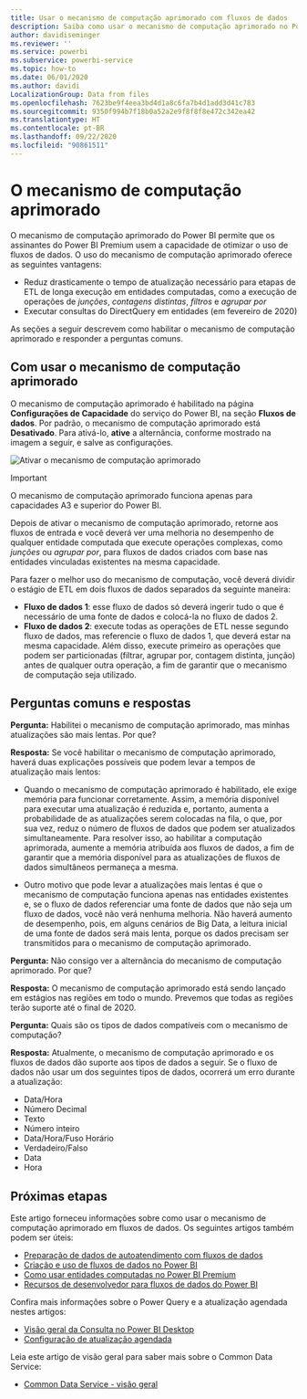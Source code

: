 ```yaml
---
title: Usar o mecanismo de computação aprimorado com fluxos de dados
description: Saiba como usar o mecanismo de computação aprimorado no Power BI Premium com fluxos de dados
author: davidiseminger
ms.reviewer: ''
ms.service: powerbi
ms.subservice: powerbi-service
ms.topic: how-to
ms.date: 06/01/2020
ms.author: davidi
LocalizationGroup: Data from files
ms.openlocfilehash: 7623be9f4eea3bd4d1a8c6fa7b4d1add3d41c783
ms.sourcegitcommit: 9350f994b7f18b0a52a2e9f8f8f8e472c342ea42
ms.translationtype: HT
ms.contentlocale: pt-BR
ms.lasthandoff: 09/22/2020
ms.locfileid: "90861511"
---
```

# <a name="the-enhanced-compute-engine"></a>O mecanismo de computação aprimorado

O mecanismo de computação aprimorado do Power BI permite que os assinantes do Power BI Premium usem a capacidade de otimizar o uso de fluxos de dados. O uso do mecanismo de computação aprimorado oferece as seguintes vantagens:

* Reduz drasticamente o tempo de atualização necessário para etapas de ETL de longa execução em entidades computadas, como a execução de operações de *junções*, *contagens distintas*, *filtros* e *agrupar por*
* Executar consultas do DirectQuery em entidades (em fevereiro de 2020)

As seções a seguir descrevem como habilitar o mecanismo de computação aprimorado e responder a perguntas comuns.


## <a name="using-the-enhanced-compute-engine"></a>Com usar o mecanismo de computação aprimorado

O mecanismo de computação aprimorado é habilitado na página **Configurações de Capacidade** do serviço do Power BI, na seção **Fluxos de dados**. Por padrão, o mecanismo de computação aprimorado está **Desativado**. Para ativá-lo, **ative** a alternância, conforme mostrado na imagem a seguir, e salve as configurações. 

![Ativar o mecanismo de computação aprimorado](media/service-dataflows-enhanced-compute-engine/enhanced-compute-engine-01.png)

> [!IMPORTANT]
> O mecanismo de computação aprimorado funciona apenas para capacidades A3 e superior do Power BI.

Depois de ativar o mecanismo de computação aprimorado, retorne aos fluxos de entrada e você deverá ver uma melhoria no desempenho de qualquer entidade computada que execute operações complexas, como *junções* ou *agrupar por*, para fluxos de dados criados com base nas entidades vinculadas existentes na mesma capacidade. 

Para fazer o melhor uso do mecanismo de computação, você deverá dividir o estágio de ETL em dois fluxos de dados separados da seguinte maneira:

* **Fluxo de dados 1**: esse fluxo de dados só deverá ingerir tudo o que é necessário de uma fonte de dados e colocá-la no fluxo de dados 2.
* **Fluxo de dados 2**: execute todas as operações de ETL nesse segundo fluxo de dados, mas referencie o fluxo de dados 1, que deverá estar na mesma capacidade. Além disso, execute primeiro as operações que podem ser particionadas (filtrar, agrupar por, contagem distinta, junção) antes de qualquer outra operação, a fim de garantir que o mecanismo de computação seja utilizado.

## <a name="common-questions-and-answers"></a>Perguntas comuns e respostas

**Pergunta:** Habilitei o mecanismo de computação aprimorado, mas minhas atualizações são mais lentas. Por que?

**Resposta:** Se você habilitar o mecanismo de computação aprimorado, haverá duas explicações possíveis que podem levar a tempos de atualização mais lentos:

 - Quando o mecanismo de computação aprimorado é habilitado, ele exige memória para funcionar corretamente. Assim, a memória disponível para executar uma atualização é reduzida e, portanto, aumenta a probabilidade de as atualizações serem colocadas na fila, o que, por sua vez, reduz o número de fluxos de dados que podem ser atualizados simultaneamente. Para resolver isso, ao habilitar a computação aprimorada, aumente a memória atribuída aos fluxos de dados, a fim de garantir que a memória disponível para as atualizações de fluxos de dados simultâneos permaneça a mesma.

 - Outro motivo que pode levar a atualizações mais lentas é que o mecanismo de computação funciona apenas nas entidades existentes e, se o fluxo de dados referenciar uma fonte de dados que não seja um fluxo de dados, você não verá nenhuma melhoria. Não haverá aumento de desempenho, pois, em alguns cenários de Big Data, a leitura inicial de uma fonte de dados será mais lenta, porque os dados precisam ser transmitidos para o mecanismo de computação aprimorado.  

**Pergunta:** Não consigo ver a alternância do mecanismo de computação aprimorado. Por que?

**Resposta:** O mecanismo de computação aprimorado está sendo lançado em estágios nas regiões em todo o mundo. Prevemos que todas as regiões terão suporte até o final de 2020.

**Pergunta:** Quais são os tipos de dados compatíveis com o mecanismo de computação?

**Resposta:** Atualmente, o mecanismo de computação aprimorado e os fluxos de dados dão suporte aos tipos de dados a seguir. Se o fluxo de dados não usar um dos seguintes tipos de dados, ocorrerá um erro durante a atualização:

* Data/Hora
* Número Decimal
* Texto
* Número inteiro
* Data/Hora/Fuso Horário
* Verdadeiro/Falso
* Data
* Hora

## <a name="next-steps"></a>Próximas etapas

Este artigo forneceu informações sobre como usar o mecanismo de computação aprimorado em fluxos de dados. Os seguintes artigos também podem ser úteis:

* [Preparação de dados de autoatendimento com fluxos de dados](service-dataflows-overview.md)
* [Criação e uso de fluxos de dados no Power BI](service-dataflows-create-use.md)
* [Como usar entidades computadas no Power BI Premium](service-dataflows-computed-entities-premium.md)
* [Recursos de desenvolvedor para fluxos de dados do Power BI](service-dataflows-developer-resources.md)

Confira mais informações sobre o Power Query e a atualização agendada nestes artigos:
* [Visão geral da Consulta no Power BI Desktop](desktop-query-overview.md)
* [Configuração de atualização agendada](../connect-data/refresh-scheduled-refresh.md)

Leia este artigo de visão geral para saber mais sobre o Common Data Service:
* [Common Data Service - visão geral ](/powerapps/common-data-model/overview)